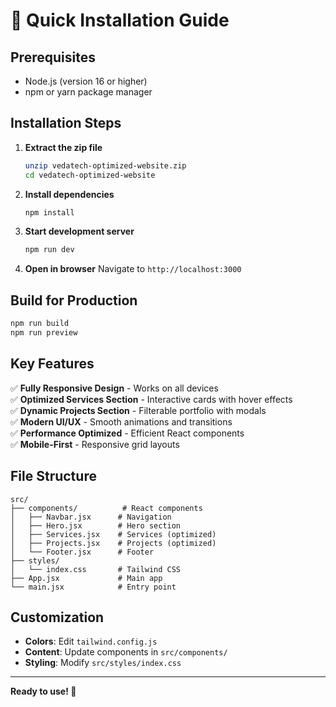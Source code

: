 # 🚀 Quick Installation Guide

## Prerequisites
- Node.js (version 16 or higher)
- npm or yarn package manager

## Installation Steps

1. **Extract the zip file**
   ```bash
   unzip vedatech-optimized-website.zip
   cd vedatech-optimized-website
   ```

2. **Install dependencies**
   ```bash
   npm install
   ```

3. **Start development server**
   ```bash
   npm run dev
   ```

4. **Open in browser**
   Navigate to `http://localhost:3000`

## Build for Production

```bash
npm run build
npm run preview
```

## Key Features

✅ **Fully Responsive Design** - Works on all devices  
✅ **Optimized Services Section** - Interactive cards with hover effects  
✅ **Dynamic Projects Section** - Filterable portfolio with modals  
✅ **Modern UI/UX** - Smooth animations and transitions  
✅ **Performance Optimized** - Efficient React components  
✅ **Mobile-First** - Responsive grid layouts  

## File Structure

```
src/
├── components/          # React components
│   ├── Navbar.jsx      # Navigation
│   ├── Hero.jsx        # Hero section
│   ├── Services.jsx    # Services (optimized)
│   ├── Projects.jsx    # Projects (optimized)
│   └── Footer.jsx      # Footer
├── styles/
│   └── index.css       # Tailwind CSS
├── App.jsx             # Main app
└── main.jsx            # Entry point
```

## Customization

- **Colors**: Edit `tailwind.config.js`
- **Content**: Update components in `src/components/`
- **Styling**: Modify `src/styles/index.css`

---

**Ready to use! 🎉**